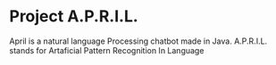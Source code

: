 # Project A.P.R.I.L.
April is a natural language Processing chatbot made in Java.
A.P.R.I.L. stands for Artaficial Pattern Recognition In Language


